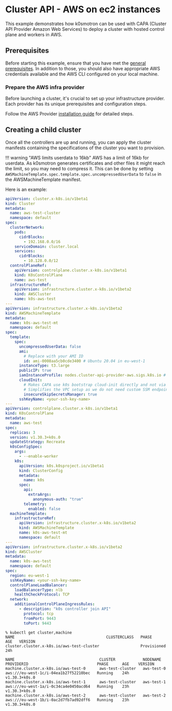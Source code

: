 # Cluster API - AWS on ec2 instances

This example demonstrates how k0smotron can be used with CAPA (Cluster API Provider Amazon Web Services) to deploy 
a cluster with hosted control plane and workers in AWS.

## Prerequisites

Before starting this example, ensure that you have met the [general prerequisites](capi-examples.md#prerequisites). In addition to those, you should also have appropriate AWS credentials available and the AWS CLI configured on your local machine.

### Prepare the AWS infra provider

Before launching a cluster, it's crucial to set up your infrastructure provider. Each provider has its unique prerequisites and configuration steps.

Follow the AWS Provider [installation guide](https://cluster-api-aws.sigs.k8s.io/getting-started.html#initialize-the-management-cluster) for detailed steps.

## Creating a child cluster

Once all the controllers are up and running, you can apply the cluster manifests containing the specifications of the cluster you want to provision.

!!! warning "AWS limits userdata to 16kb"
    AWS has a limit of 16kb for userdata. As k0smotron generates certificates and other files it might reach the limit, so you may need to compress it.
    This can be done by setting `AWSMachineTemplate.spec.template.spec.uncompressedUserData` to `false` in the AWSMachineTemplate manifest. 

Here is an example:

```yaml
apiVersion: cluster.x-k8s.io/v1beta1
kind: Cluster
metadata:
  name: aws-test-cluster
  namespace: default
spec:
  clusterNetwork:
    pods:
      cidrBlocks:
        - 192.168.0.0/16
    serviceDomain: cluster.local
    services:
      cidrBlocks:
        - 10.128.0.0/12
  controlPlaneRef:
    apiVersion: controlplane.cluster.x-k8s.io/v1beta1
    kind: K0sControlPlane
    name: aws-test
  infrastructureRef:
    apiVersion: infrastructure.cluster.x-k8s.io/v1beta2
    kind: AWSCluster
    name: k0s-aws-test
---
apiVersion: infrastructure.cluster.x-k8s.io/v1beta2
kind: AWSMachineTemplate
metadata:
  name: k0s-aws-test-mt
  namespace: default
spec:
  template:
    spec:
      uncompressedUserData: false 
      ami:
        # Replace with your AMI ID
        id: ami-0008aa5cb0cde3400 # Ubuntu 20.04 in eu-west-1
      instanceType: t3.large
      publicIP: true
      iamInstanceProfile: nodes.cluster-api-provider-aws.sigs.k8s.io # Instance Profile created by `clusterawsadm bootstrap iam create-cloudformation-stack`
      cloudInit:
        # Makes CAPA use k0s bootstrap cloud-init directly and not via SSM
        # Simplifies the VPC setup as we do not need custom SSM endpoints etc.
        insecureSkipSecretsManager: true
      sshKeyName: <your-ssh-key-name>
---
apiVersion: controlplane.cluster.x-k8s.io/v1beta1
kind: K0sControlPlane
metadata:
  name: aws-test
spec:
  replicas: 3
  version: v1.30.3+k0s.0
  updateStrategy: Recreate
  k0sConfigSpec:
    args:
      - --enable-worker
    k0s:
      apiVersion: k0s.k0sproject.io/v1beta1
      kind: ClusterConfig
      metadata:
        name: k0s
      spec:
        api:
          extraArgs:
            anonymous-auth: "true"
        telemetry:
          enabled: false
  machineTemplate:
    infrastructureRef:
      apiVersion: infrastructure.cluster.x-k8s.io/v1beta2
      kind: AWSMachineTemplate
      name: k0s-aws-test-mt
      namespace: default
---
apiVersion: infrastructure.cluster.x-k8s.io/v1beta2
kind: AWSCluster
metadata:
  name: k0s-aws-test
  namespace: default
spec:
  region: eu-west-1
  sshKeyName: <your-ssh-key-name>
  controlPlaneLoadBalancer:
    loadBalancerType: nlb
    healthCheckProtocol: TCP
  network:
    additionalControlPlaneIngressRules:
      - description: "k0s controller join API"
        protocol: tcp
        fromPort: 9443
        toPort: 9443
```

```shell
% kubectl get cluster,machine
NAME                                        CLUSTERCLASS   PHASE         AGE   VERSION
cluster.cluster.x-k8s.io/aws-test-cluster                  Provisioned   24h   

NAME                                     CLUSTER            NODENAME        PROVIDERID                              PHASE      AGE    VERSION
machine.cluster.x-k8s.io/aws-test-0      aws-test-cluster   aws-test-0      aws:///eu-west-1c/i-04ea1b27f52210bec   Running    24h    v1.30.3+k0s.0
machine.cluster.x-k8s.io/aws-test-1      aws-test-cluster   aws-test-1      aws:///eu-west-1a/i-0c34ca4e0450acd64   Running    23h    v1.30.3+k0s.0
machine.cluster.x-k8s.io/aws-test-2      aws-test-cluster   aws-test-2      aws:///eu-west-1b/i-0ac2d7fb7ad92dff6   Running    23h    v1.30.3+k0s.0
   
```
